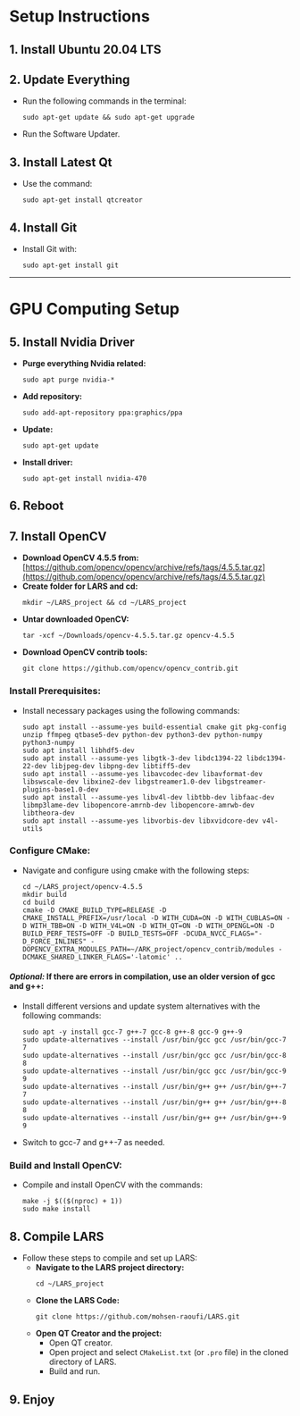 # Setup Instructions

## 1. Install Ubuntu 20.04 LTS

## 2. Update Everything
- Run the following commands in the terminal:
    ```
    sudo apt-get update && sudo apt-get upgrade
    ```
- Run the Software Updater.

## 3. Install Latest Qt
- Use the command:
    ```
    sudo apt-get install qtcreator
    ```

## 4. Install Git
- Install Git with:
    ```
    sudo apt-get install git
    ```

---

# GPU Computing Setup

## 5. Install Nvidia Driver
- **Purge everything Nvidia related:**
    ```
    sudo apt purge nvidia-*
    ```
- **Add repository:**
    ```
    sudo add-apt-repository ppa:graphics/ppa
    ```
- **Update:**
    ```
    sudo apt-get update
    ```
- **Install driver:**
    ```
    sudo apt-get install nvidia-470
    ```

## 6. Reboot

## 7. Install OpenCV
- **Download OpenCV 4.5.5 from:** [https://github.com/opencv/opencv/archive/refs/tags/4.5.5.tar.gz](https://github.com/opencv/opencv/archive/refs/tags/4.5.5.tar.gz)
- **Create folder for LARS and cd:**
    ```
    mkdir ~/LARS_project && cd ~/LARS_project
    ```
- **Untar downloaded OpenCV:**
    ```
    tar -xcf ~/Downloads/opencv-4.5.5.tar.gz opencv-4.5.5
    ```
- **Download OpenCV contrib tools:**
    ```
    git clone https://github.com/opencv/opencv_contrib.git
    ```

### Install Prerequisites:

- Install necessary packages using the following commands:
    ```
    sudo apt install --assume-yes build-essential cmake git pkg-config unzip ffmpeg qtbase5-dev python-dev python3-dev python-numpy python3-numpy
    sudo apt install libhdf5-dev
    sudo apt install --assume-yes libgtk-3-dev libdc1394-22 libdc1394-22-dev libjpeg-dev libpng-dev libtiff5-dev
    sudo apt install --assume-yes libavcodec-dev libavformat-dev libswscale-dev libxine2-dev libgstreamer1.0-dev libgstreamer-plugins-base1.0-dev
    sudo apt install --assume-yes libv4l-dev libtbb-dev libfaac-dev libmp3lame-dev libopencore-amrnb-dev libopencore-amrwb-dev libtheora-dev
    sudo apt install --assume-yes libvorbis-dev libxvidcore-dev v4l-utils
    ```

### Configure CMake:

- Navigate and configure using cmake with the following steps:
    ```
    cd ~/LARS_project/opencv-4.5.5
    mkdir build
    cd build
    cmake -D CMAKE_BUILD_TYPE=RELEASE -D CMAKE_INSTALL_PREFIX=/usr/local -D WITH_CUDA=ON -D WITH_CUBLAS=ON -D WITH_TBB=ON -D WITH_V4L=ON -D WITH_QT=ON -D WITH_OPENGL=ON -D BUILD_PERF_TESTS=OFF -D BUILD_TESTS=OFF -DCUDA_NVCC_FLAGS="-D_FORCE_INLINES" -DOPENCV_EXTRA_MODULES_PATH=~/ARK_project/opencv_contrib/modules -DCMAKE_SHARED_LINKER_FLAGS='-latomic' ..
    ```

#### *Optional:* If there are errors in compilation, use an older version of gcc and g++:

- Install different versions and update system alternatives with the following commands:
    ```
    sudo apt -y install gcc-7 g++-7 gcc-8 g++-8 gcc-9 g++-9
    sudo update-alternatives --install /usr/bin/gcc gcc /usr/bin/gcc-7 7
    sudo update-alternatives --install /usr/bin/gcc gcc /usr/bin/gcc-8 8
    sudo update-alternatives --install /usr/bin/gcc gcc /usr/bin/gcc-9 9
    sudo update-alternatives --install /usr/bin/g++ g++ /usr/bin/g++-7 7
    sudo update-alternatives --install /usr/bin/g++ g++ /usr/bin/g++-8 8
    sudo update-alternatives --install /usr/bin/g++ g++ /usr/bin/g++-9 9
    ```
- Switch to gcc-7 and g++-7 as needed.

### Build and Install OpenCV:

- Compile and install OpenCV with the commands:
    ```
    make -j $(($(nproc) + 1))
    sudo make install
    ```

## 8. Compile LARS
- Follow these steps to compile and set up LARS:
    - **Navigate to the LARS project directory:**
        ```
        cd ~/LARS_project
        ```
    - **Clone the LARS Code:**
        ```
        git clone https://github.com/mohsen-raoufi/LARS.git
        ```
    - **Open QT Creator and the project:**
        - Open QT creator.
        - Open project and select `CMakeList.txt` (or `.pro` file) in the cloned directory of LARS.
        - Build and run.

## 9. Enjoy
